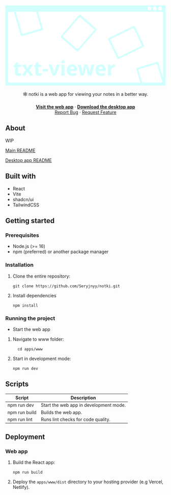 <!-- PROJECT LOGO -->
<br />
<div align="center">

![Logo](/Images/banner.svg)

  <p align="center">
   🕸️ notki is a web app for viewing your notes in a better way.
    </br>
    </br>
    <a href="https://notki-app.netlify.app/"><strong>Visit the web app</strong></a>
    ·
    <a href="https://github.com/Seryjnyy/notki/releases"><strong>Download the desktop app</strong></a>
    <br />
    <a href="https://github.com/Seryjnyy/notki/issues/new?assignees=&labels=&projects=&template=bug_report.md&title=">Report Bug</a>
    ·
    <a href="https://github.com/Seryjnyy/notki/issues/new?assignees=&labels=&projects=&template=feature_request.md&title=">Request Feature</a>
  </p>
</div>
<!-- TABLE OF CONTENTS -->
<!-- <details>
  <summary>Table of Contents</summary>
  <ol>
    <li>
      <a href="#about">About</a>
    </li>
    <li><a href="#built-with">Built with</a></li>
    <li><a href="#usage">Usage</a></li>
    <li><a href="#status">Status</a></li>
    <li>
      <a href="#getting-started">Getting Started</a>
      <ul>
        <li><a href="#locally">Locally</a>
          <ul>
            <li><a href="#for-development">For development</a></li>
            <li><a href="#locally">Just running it</a></li>
          </ul>
        </li>
      </ul>
    </li>
  </ol>
</details> -->

## About

WIP

[Main README](/README.md)

[Desktop app README](/apps/app/README.md)

## Built with

-   React
-   Vite
-   shadcn/ui
-   TailwindCSS

## Getting started

### Prerequisites

-   Node.js (>= 16)
-   npm (preferred) or another package manager

### Installation

1. Clone the entire repository:

    ```
    git clone https://github.com/Seryjnyy/notki.git
    ```

2. Install dependencies

    ```
    npm install
    ```

### Running the project

-   Start the web app

1. Navigate to www folder:

    ```
      cd apps/www
    ```

2. Start in development mode:

    ```
    npm run dev
    ```

## Scripts

| Script        | Description                            |
| ------------- | -------------------------------------- |
| npm run dev   | Start the web app in development mode. |
| npm run build | Builds the web app.                    |
| npm run lint  | Runs lint checks for code quality.     |

## Deployment

### Web app

1. Build the React app:

    ```
    npm run build
    ```

2. Deploy the `apps/www/dist` directory to your hosting provider (e.g Vercel, Netlify).
